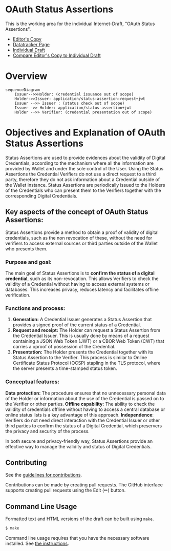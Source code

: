 # OAuth Status Assertions

This is the working area for the individual Internet-Draft, "OAuth Status Assertions".

* [Editor's Copy](https://peppelinux.github.io/draft-demarco-oauth-status-assertions/#go.draft-demarco-oauth-status-assertions.html)
* [Datatracker Page](https://datatracker.ietf.org/doc/draft-demarco-oauth-status-assertions)
* [Individual Draft](https://datatracker.ietf.org/doc/html/draft-demarco-oauth-status-assertions)
* [Compare Editor's Copy to Individual Draft](https://peppelinux.github.io/draft-demarco-oauth-status-assertions/#go.draft-demarco-oauth-status-assertions.diff)


# Overview 

```mermaid
sequenceDiagram
    Issuer-->>Holder: (credential issuance out of scope)
    Holder->>Issuer: application/status-assertion-request+jwt
    Issuer -->> Issuer : (status check out of scope)
    Issuer ->> Holder: application/status-assertion+jwt
    Holder -->> Verifier: (credential presentation out of scope)
```


# Objectives and Explanation of OAuth Status Assertions

Status Assertions are used to provide evidences about the validity of Digital Credentials, according to the mechanism where all the information are provided by Wallet and under the sole control of the User. Using the Status Assertions the Credential Verifiers do not use a direct request to a third party, therefore they do not ask information about a Credential outside of the Wallet instance. Status Assertions are periodically issued to the Holders of the Credentials who can present them to the Verifiers together with the corresponding Digital Credentials.

## Key aspects of the concept of OAuth Status Assertions:
Status Assertions provide a method to obtain a proof of validity of digital credentials, such as the non revocation of these, without the need for verifiers to access external sources or third parties outside of the Wallet who presents them.

### Purpose and goal: 

The main goal of Status Assertions is to **confirm the status of a digital credential**, such as its non-revocation. This allows Verifiers to check the validity of a Credential without having to access external systems or databases. This increases privacy, reduces latency and facilitates offline verification.

### Functions and process:

1) **Generation:** A Credential Issuer generates a Status Assertion that provides a signed proof of the current status of a Credential.
2) **Request and receipt:** The Holder can request a Status Assertion from the Credential Issuer. This is usually done by means of a request containing a JSON Web Token (JWT) or a CBOR Web Token (CWT) that carries a oproof of possession of the Credential.
3) **Presentation:** The Holder presents the Credential together with its Status Assertion to the Verifier. This process is similar to Online Certificate Status Protocol (OCSP) stapling in the TLS protocol, where the server presents a time-stamped status token.


### Conceptual features:

**Data protection:** The procedure ensures that no unnecessary personal data of the Holder or information about the use of the Credential is passed on to the Verifier or other parties.
**Offline capability:** The ability to check the validity of credentials offline without having to access a central database or online status lists is a key advantage of this approach.
**Independence**: Verifiers do not need direct interaction with the Credential Issuer or other third parties to confirm the status of a Digital Credential, which preservers the privacy and security of the process.

In both secure and privacy-friendly way, Status Assertions provide an effective way to manage the validity and status of Digital Credentials.

## Contributing

See the
[guidelines for contributions](https://github.com/peppelinux/draft-demarco-oauth-status-assertions/blob/main/CONTRIBUTING.md).

Contributions can be made by creating pull requests.
The GitHub interface supports creating pull requests using the Edit (✏) button.


## Command Line Usage

Formatted text and HTML versions of the draft can be built using `make`.

```sh
$ make
```

Command line usage requires that you have the necessary software installed.  See
[the instructions](https://github.com/martinthomson/i-d-template/blob/main/doc/SETUP.md).

